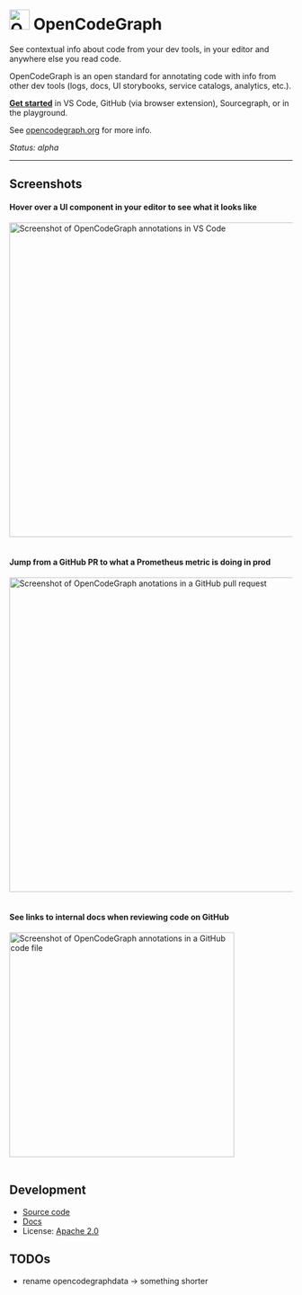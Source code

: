 # <img src="https://storage.googleapis.com/sourcegraph-assets/opencodegraph/logomark-v0.png" width="36" height="36" alt="OpenCodeGraph logo"> OpenCodeGraph

<!-- Keep in sync with ./web/pages/index -->

See contextual info about code from your dev tools, in your editor and anywhere else you read code.

OpenCodeGraph is an open standard for annotating code with info from other dev tools (logs, docs, UI storybooks, service catalogs, analytics, etc.).

[**Get started**](https://opencodegraph.org/docs/start) in VS Code, GitHub (via browser extension), Sourcegraph, or in the playground.

See [opencodegraph.org](https://opencodegraph.org) for more info.

_Status: alpha_

---

## Screenshots

#### Hover over a UI component in your editor to see what it looks like

<img src="https://storage.googleapis.com/sourcegraph-assets/blog/screencast-vscode-storybook-v0.gif" width="560" alt="Screenshot of OpenCodeGraph annotations in VS Code" />
<br/><br/>

#### Jump from a GitHub PR to what a Prometheus metric is doing in prod

<img src="https://storage.googleapis.com/sourcegraph-assets/opencodegraph/screenshot-github-pr-prometheus-browser-v1.png" width="560" alt="Screenshot of OpenCodeGraph anotations in a GitHub pull request" />
<br/><br/>

#### See links to internal docs when reviewing code on GitHub

<img src="https://storage.googleapis.com/sourcegraph-assets/opencodegraph/screenshot-github-links-browser-v0.png" alt="Screenshot of OpenCodeGraph annotations in a GitHub code file" width="400" />
<br/><br/>

## Development

- [Source code](https://github.com/sourcegraph/opencodegraph)
- [Docs](https://opencodegraph.org)
- License: [Apache 2.0](LICENSE)

## TODOs

- rename opencodegraphdata -> something shorter
